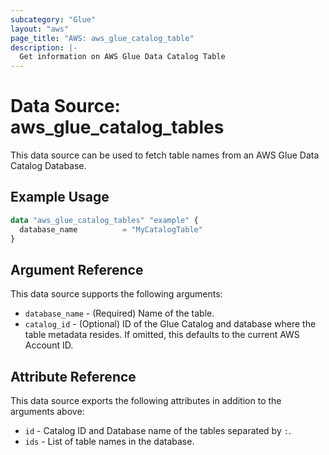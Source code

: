 ```yaml
---
subcategory: "Glue"
layout: "aws"
page_title: "AWS: aws_glue_catalog_table"
description: |-
  Get information on AWS Glue Data Catalog Table
---
```


# Data Source: aws_glue_catalog_tables

This data source can be used to fetch table names from an AWS Glue Data Catalog Database.

## Example Usage

```terraform
data "aws_glue_catalog_tables" "example" {
  database_name          = "MyCatalogTable"
}
```

## Argument Reference

This data source supports the following arguments:

* `database_name` - (Required) Name of the table.
* `catalog_id` - (Optional) ID of the Glue Catalog and database where the table metadata resides. If omitted, this defaults to the current AWS Account ID.

## Attribute Reference

This data source exports the following attributes in addition to the arguments above:

* `id` - Catalog ID and Database name of the tables separated by `:`.
* `ids` - List of table names in the database.
